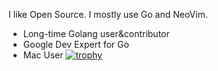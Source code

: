 I like Open Source. I mostly use Go and NeoVim.

- Long-time Golang user&contributor
- Google Dev Expert for Go
- Mac User
[![trophy](https://github-profile-trophy.vercel.app/?username=iyoshiha)](https://github.com/ryo-ma/github-profile-trophy)
